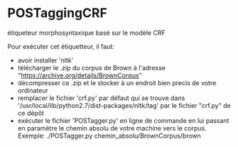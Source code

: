 # POSTaggingCRF
étiqueteur morphosyntaxique basé sur le modèle  CRF

Pour exécuter cet étiquetteur, il faut:
  - avoir installer 'nltk'
  - télécharger le .zip du corpus de Brown à l'adresse "https://archive.org/details/BrownCorpus"
  - décompresser ce .zip et le stocker à un endroit bien precis de votre ordinateur
  - remplacer le fichier 'crf.py' par défaut qui se trouve dans '/usr/local/lib/python2.7/dist-packages/nltk/tag' par le fichier "crf.py" de ce dépôt
  - exécuter le fichier 'POSTagger.py' en ligne de commande en lui passant en paramètre le chemin absolu de votre machine vers le corpus. Exemple: ./POSTagger.py chemin_absolu/BrownCorpus/brown
  
